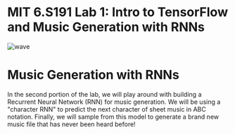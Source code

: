 # MIT 6.S191 Lab 1: Intro to TensorFlow and Music Generation with RNNs

![wave](https://github.com/Jupiterian/mit_introtodeeplearning/assets/19928756/001d4f21-10af-4121-a279-6f93da43c5ad)

# Music Generation with RNNs
In the second portion of the lab, we will play around with building a Recurrent Neural Network (RNN) for music generation. We will be using a "character RNN" to predict the next character of sheet music in ABC notation. Finally, we will sample from this model to generate a brand new music file that has never been heard before!
